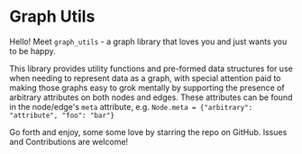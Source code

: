 # Graph Utils

Hello! Meet `graph_utils` - a graph library that loves you and just wants you to be happy.

This library provides utility functions and pre-formed data structures for use when needing to represent data as a graph, with special attention paid to making those graphs easy to grok mentally by supporting the presence of arbitrary attributes on both nodes and edges. These attributes can be found in the node/edge's `meta` attribute, e.g. `Node.meta = {"arbitrary": "attribute", "foo": "bar"}`

Go forth and enjoy, some some love by starring the repo on GitHub. Issues and Contributions are welcome!
